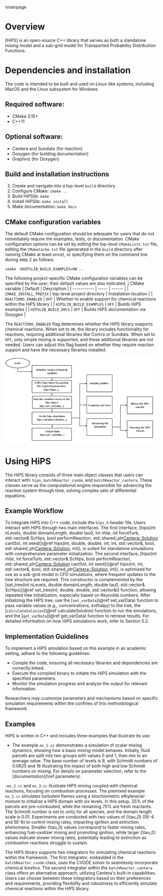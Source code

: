 
\mainpage

<!-- #################################################################### -->

# Overview

[HiPS] is an open-source C++ library that serves as both a standalone mixing model and a sub-grid model for Transported Probability Distribution Functions.

# Dependencies and installation

The code is intended to be built and used on Linux-like systems, including MacOS and the Linux subsystem for Windows.

## Required software:
* CMake 3.15+
* C++11
 
## Optional software:
* Cantera and Sundials (for reaction)
* Doxygen (for building documentation)
* Graphviz (for Doxygen)

## Build and installation instructions
1. Create and navigate into a top-level `build` directory
2. Configure CMake: `cmake ..`
3. Build HiPSlib: `make`
4. Install HiPSlib: `make install`
5. Make documentation: `make docs`

## CMake configuration variables

The default CMake configuration should be adequate for users that do not immediately require the examples, tests, or documentation. CMake configuration options can be set by editing the top-level `CMakeLists.txt` file, editing the `CMakeCache.txt` file (generated in the `build` directory after running CMake at least once), or specifying them on the command line during step 2 as follows:
```
cmake -DHIPSLIB_BUILD_EXAMPLES=ON ..
```

The following project-specific CMake configuration variables can be specified by the user; their default values are also indicated.
| CMake variable | Default | Description |
| ----------- | ----- | ------ |
| `CMAKE_INSTALL_PREFIX`   | top-level project directory | Installation location |
| `REACTIONS_ENABLED` | `OFF` | Whether to enable support for chemical reactions within the HiPS library |
| `HIPSLIB_BUILD_EXAMPLES` | `OFF` | Builds HiPS examples |
| `HIPSLIB_BUILD_DOCS`     | `OFF` | Builds HiPS documentation via Doxygen |

The `REACTIONS_ENABLED` flag determines whether the HiPS library supports chemical reactions. When set to   `ON`, the library includes functionality for reactions, requiring additional libraries like Contra or Sundials. When set to `OFF`, only simple mixing is supported, and these additional libraries are not needed. Users can adjust this flag based on whether they require reaction support and have the necessary libraries installed.

![HiPS workflow diagram](Diagram-paper.png)
# Using HiPS

The HiPS library consists of three main object classes that users can interact with: `hips`, `batchReactor_cvode`, and `batchReactor_cantera`. These classes serve as the computational engine responsible for advancing the reaction system through time, solving complex sets of differential equations.

## Example Workflow

To integrate HiPS into C++ code, include the `hips.h` header file. Users interact with HiPS through two main interfaces. The first interface, [hips(int nLevels, double domainLength, double tau0, int nVar, int forceTurb, std::vector<double>& ScHips, bool performReaction, std::shared_ptr<Cantera::Solution> cantSol, int seed)](@ref hips(int, double, double, int, int, std::vector<double>&, bool, std::shared_ptr<Cantera::Solution>, int)), is suited for standalone simulations with comprehensive parameter initialization. The second interface, [hips(int nVar, int forceTurb, std::vector<double>& ScHips, bool performReaction, std::shared_ptr<Cantera::Solution> cantSol, int seed)](@ref hips(int, int, std::vector<double>&, bool, std::shared_ptr<Cantera::Solution>, int)), is optimized for use as a sub-grid model in CFD simulations, where frequent updates to the tree structure are required. This constructor is complemented by the [set_tree(int nLevels, double domainLength, double tau0, std::vector<double>& ScHips)](@ref set_tree(int, double, double, std::vector<double>&)) function, allowing repeated tree initialization, especially based on Reynolds numbers. After initializing the HiPS tree, use the [`set_varData`](@ref set_varData) function to pass variable values (e.g., concentrations, enthalpy) to the tree, the [`calculateSolution`](@ref calculateSolution) function to run the simulations, and the [`get_varData`](@ref get_varData) function to retrieve results. For detailed information on how HiPS simulations work, refer to Section 5.2.

## Implementation Guidelines

To implement a HiPS simulation based on this example in an academic setting, adhere to the following guidelines:

- Comple the code, ensuring all necessary libraries and dependencies are correctly linked.
- Execute the compiled binary to initiate the HiPS simulation with the specified parameters.
- Monitor the simulation progress and analyze the output for relevant information.

Researchers may customize parameters and mechanisms based on specific simulation requirements within the confines of this methodological framework.

## Examples

<!-- Example files are documented on the [Examples](pages/examples.md).-->

HiPS is written in C++ and includes three examples that illustrate its use:

- The example `ex_1.cc` demonstrates a simulation of scalar mixing dynamics, showing how a
basic mixing model behaves. Initially, fluid parcels are split into two groups with values 0 and 1, then mix
to an average value. The base number of levels is 9, with Schmidt numbers of 0.0625 and 16 illustrating the
impact of both high and low Schmidt numbers on mixing. For details on parameter selection, refer to the
[documentation](\ref parameters).


-`ex_2.cc` and `ex_3.cc` illustrate HiPS mixing coupled with chemical
reactions, focusing on combustion processes. The premixed example `ex_2.cc` simulates
turbulent flames using a stoichiometric ethylene/air mixture to initialize a HiPS domain with six levels. In
this setup, 25% of the parcels are pre-combusted, while the remaining 75% are fresh reactants. The Schmidt
number is set to unity for all species, and the domain length scale is 0.01. Experiments are conducted with
two values of \(\tau_0\) (5E-4 and 5E-6) to control mixing rates, impacting ignition and extinction
phenomena. Smaller \(\tau_0\) values correspond to faster mixing rates, enhancing fuel-oxidizer mixing and
promoting ignition, while larger \(\tau_0\) values indicate slower mixing rates, potentially leading to
extinction as combustion reactions struggle to sustain.


The HiPS library supports two integrators for simulating chemical reactions within the framework. The first
integrator, embedded in the `batchReactor_cvode` class, uses the CVODE solver to seamlessly incorporate
chemical kinetics. The second integrator within the `batchReactor_cantera` class offers an alternative
approach, utilizing Cantera's built-in capabilities. Users can choose between these integrators based on
their preferences and requirements, providing flexibility and robustness to efficiently simulate chemical
reactions within the HiPS library.
